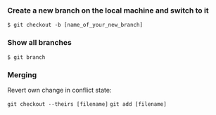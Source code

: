 ### Create a new branch on the local machine and switch to it

```$ git checkout -b [name_of_your_new_branch]```

### Show all branches

```$ git branch```

### Merging

Revert own change in conflict state:

```git checkout --theirs [filename]```
```git add [filename]```
